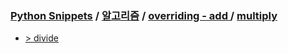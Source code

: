 ### [Python Snippets](../../../README.md) / [알고리즘](../../README.md) / [overriding - add ](../README.md) / [ multiply ](README.md)
- [>  divide ](%20divide%20/README.md)